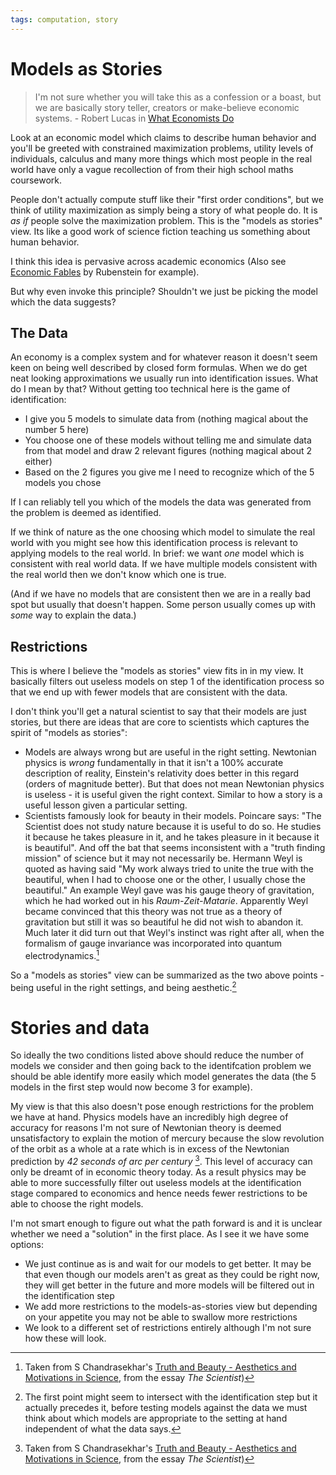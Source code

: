 ```yaml
---
tags: computation, story
---
```

# Models as Stories

> I'm not sure whether you will take this as a confession or a boast, but we are basically story teller, creators or make-believe economic systems. - Robert Lucas in [What Economists Do](http://home.uchicago.edu/~vlima/courses/econ203/fall01/Lucas_wedo.pdf)

Look at an economic model which claims to describe human behavior and you'll be greeted with constrained maximization problems, utility levels of individuals, calculus and many more things which most people in the real world have only a vague recollection of from their high school maths coursework.

People don't actually compute stuff like their "first order conditions", but we think of utility maximization as simply being a story of what people do. It is *as if* people solve the maximization problem. This is the "models as stories" view. Its like a good work of science fiction teaching us something about human behavior.

I think this idea is pervasive across academic economics (Also see [Economic Fables]("https://archive.org/details/a5e6aa48-02ba-48e4-887f-1c100a532de8") by Rubenstein for example). 

But why even invoke this principle? Shouldn't we just be picking the model which the data suggests?

## The Data

An economy is a complex system and for whatever reason it doesn't seem keen on being well described by closed form formulas. When we do get neat looking approximations we usually run into identification issues. What do I mean by that? Without getting too technical here is the 
game of identification:

- I give you 5 models to simulate data from (nothing magical about the number 5 here)
- You choose one of these models without telling me and simulate data from that model and draw 2 relevant figures (nothing magical about 2 either)
- Based on the 2 figures you give me I need to recognize which of the 5 models you chose

If I can reliably tell you which of the models the data was generated from the problem is deemed as identified. 

If we think of nature as the one choosing which model to simulate the real world with you might see how this identification process is relevant to applying models to the real world. In brief: we want *one* model which is consistent with real world data. If we have multiple models consistent with the real world then we don't know which one is true.

(And if we have no models that are consistent then we are in a really bad spot but usually that doesn't happen. Some person usually comes up with *some* way to explain the data.)

## Restrictions

This is where I believe the "models as stories" view fits in in my view. It basically filters out useless models on step 1 of the identification process so that we end up with fewer models that are consistent with the data.

I don't think you'll get a natural scientist to say that their models are just stories, but there are ideas that are core to scientists which captures the spirit of "models as stories":
- Models are always wrong but are useful in the right setting. Newtonian physics is *wrong* fundamentally in that it isn't a 100% accurate description of reality, Einstein's relativity does better in this regard (orders of magnitude better). But that does not mean Newtonian physics is useless - it is useful given the right context. Similar to how a story is a useful lesson given a particular setting. 
- Scientists famously look for beauty in their models. Poincare says: "The Scientist does not study nature because it is useful to do so. He studies it because he takes pleasure in it, and he takes pleasure in it because it is beautiful". And off the bat that seems inconsistent with a "truth finding mission" of science but it may not necessarily be. Hermann Weyl is quoted as having said "My work always tried to unite the true with the beautiful, when I had to choose one or the other, I usually chose the beautiful." An example Weyl gave was his gauge theory of gravitation, which he had worked out in his *Raum-Zeit-Matarie*.  Apparently Weyl became convinced that this theory was not true as a theory of gravitation but still it was so beautiful he did not wish to abandon it. Much later it did turn out that Weyl's instinct was right after all, when the formalism of gauge invariance was incorporated into quantum electrodynamics.[^1]

So a "models as stories" view can be summarized as the two above points - being useful in the right settings, and being aesthetic.[^2]

[^2]: The first point might seem to intersect with the identification step but it actually precedes it, before testing models against the data we must think about which models are appropriate to the setting at hand  independent of what the data says.

# Stories and data

So ideally the two conditions listed above should reduce the number of models we consider and then going back to the identifcation problem we should be able identify more easily which model generates the data (the 5 models in the first step would now become 3 for example).

My view is that this also doesn't pose enough restrictions for the problem we have at hand.
Physics models have an incredibly high degree of accuracy for reasons I'm not sure of Newtonian theory is deemed unsatisfactory to explain the motion of mercury because the slow revolution of the orbit as a whole at a rate which is in excess of the Newtonian prediction by *42 seconds of arc per century* [^1]. This level of accuracy can only be dreamt of in economic theory today. As a result physics may be able to more successfully filter out useless models at the identification stage compared to economics and hence needs fewer restrictions to be able to choose the right models. 

[^1]: Taken from S Chandrasekhar's [Truth and Beauty - Aesthetics and Motivations in Science]("https://press.uchicago.edu/ucp/books/book/chicago/T/bo4432943.html"), from the essay *The Scientist*)

I'm not smart enough to figure out what the path forward is and it is unclear whether we need a "solution" in the first place. As I see it we have some options:

- We just continue as is and wait for our models to get better. It may be that even though our models aren't as great as they could be right now, they will get better in the future and more models will be filtered out in the identification step
- We add more restrictions to the models-as-stories view but depending on your appetite you may not be able to swallow more restrictions
- We look to a different set of restrictions entirely although I'm not sure how these will look.
